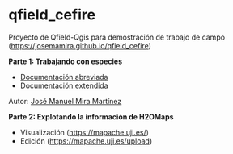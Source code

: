 # qfield_cefire

Proyecto de Qfield-Qgis para demostración de trabajo de campo
(https://josemamira.github.io/qfield_cefire)

**Parte 1: Trabajando con especies**

- [Documentación abreviada](doc/manual_abreviado.md)
- [Documentación extendida](doc/manual.md)

Autor: [José Manuel Mira Martínez](https://github.com/josemamira)


**Parte 2: Explotando la información de H2OMaps**
- Visualización (https://mapache.uji.es/)
- Edición (https://mapache.uji.es/upload)

